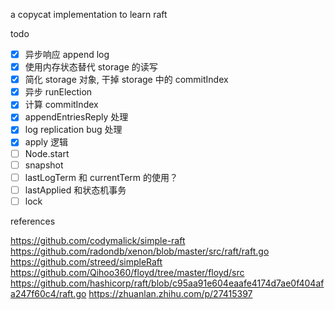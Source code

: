 a copycat implementation to learn raft

todo

- [x] 异步响应 append log
- [x] 使用内存状态替代 storage 的读写
- [x] 简化 storage 对象, 干掉 storage 中的 commitIndex
- [x] 异步 runElection
- [x] 计算 commitIndex
- [x] appendEntriesReply 处理
- [x] log replication bug 处理
- [x] apply 逻辑
- [ ] Node.start
- [ ] snapshot
- [ ] lastLogTerm 和 currentTerm 的使用？
- [ ] lastApplied 和状态机事务
- [ ] lock

references

https://github.com/codymalick/simple-raft
https://github.com/radondb/xenon/blob/master/src/raft/raft.go
https://github.com/streed/simpleRaft
https://github.com/Qihoo360/floyd/tree/master/floyd/src
https://github.com/hashicorp/raft/blob/c95aa91e604eaafe4174d7ae0f404afa247f60c4/raft.go
https://zhuanlan.zhihu.com/p/27415397
